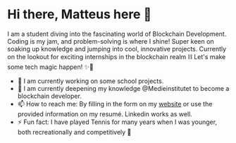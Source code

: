 # Hi there, Matteus here 👋

I am a student diving into the fascinating world of Blockchain Development. Coding is my jam, and problem-solving is where I shine! Super keen on soaking up knowledge and jumping into cool, innovative projects. Currently on the lookout for exciting internships in the blockchain realm ⛓️ Let's make some tech magic happen! ✨🚀

- 🔭 I am currently working on some school projects.
- 🌱 I am currently deepening my knowledge @Medieinstitutet to become a blockchain developer.
- 📫 How to reach me: By filling in the form on my [website](https://www.northcrisp.com) or use the provided information on my resumé. Linkedin works as well.
- ⚡ Fun fact: I have played Tennis for many years when I was younger, both recreationally and competitively 🎾
